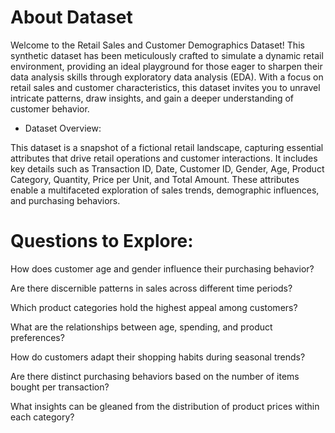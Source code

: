 # About Dataset
Welcome to the Retail Sales and Customer Demographics Dataset! This synthetic dataset has been meticulously crafted to simulate a dynamic retail environment, providing an ideal playground for those eager to sharpen their data analysis skills through exploratory data analysis (EDA). With a focus on retail sales and customer characteristics, this dataset invites you to unravel intricate patterns, draw insights, and gain a deeper understanding of customer behavior.

* Dataset Overview:

This dataset is a snapshot of a fictional retail landscape, capturing essential attributes that drive retail operations and customer interactions. It includes key details such as Transaction ID, Date, Customer ID, Gender, Age, Product Category, Quantity, Price per Unit, and Total Amount. These attributes enable a multifaceted exploration of sales trends, demographic influences, and purchasing behaviors.

# Questions to Explore:

How does customer age and gender influence their purchasing behavior?

Are there discernible patterns in sales across different time periods?

Which product categories hold the highest appeal among customers?

What are the relationships between age, spending, and product preferences?

How do customers adapt their shopping habits during seasonal trends?

Are there distinct purchasing behaviors based on the number of items bought per transaction?

What insights can be gleaned from the distribution of product prices within each category?

